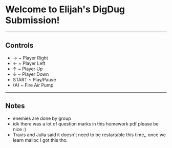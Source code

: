 # Welcome to Elijah's DigDug Submission!
---
## Controls
- →     ~ Player Right
- ←     ~ Player Left
- ↑     ~ Player Up
- ↓     ~ Player Down
- START ~ Play/Pause
- (A)   ~ Fire Air Pump
---
## Notes
- enemies are done by group
- idk there was a lot of question marks in this homework pdf please be nice :)
- Travis and Julia said it doesn't need to be restartable this time,, once we learn malloc I got this tho.